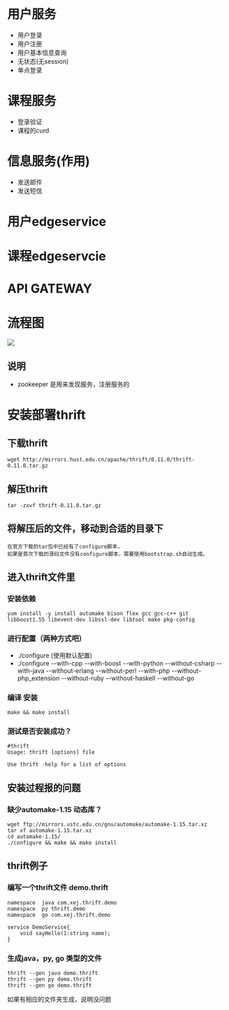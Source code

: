 # 用户服务
- 用户登录
- 用户注册
- 用户基本信息查询 
- 无状态(无session)
- 单点登录

# 课程服务
- 登录验证 
- 课程的curd

# 信息服务(作用)
- 发送邮件
- 发送短信 

# 用户edgeservice 

# 课程edgeservcie  

# API GATEWAY  


# 流程图 
![](https://note.youdao.com/yws/public/resource/9c8584c6ec980aee585665c38a65bf9d/xmlnote/63F2E6EDCCC4400AA5484C6CE90CD6F7/20061)

## 说明  
- zookeeper 是用来发现服务，注册服务的  

# 安装部署thrift 
## 下载thrift  
    wget http://mirrors.hust.edu.cn/apache/thrift/0.11.0/thrift-0.11.0.tar.gz  
## 解压thrift  
    tar -zxvf thrift-0.11.0.tar.gz  
## 将解压后的文件，移动到合适的目录下  
    在官方下载的tar包中已经有了configure脚本，  
    如果是首次下载的源码文件没有configure脚本，需要使用bootstrap.sh自动生成。
## 进入thrift文件里 
### 安装依赖  
    yum install -y install automake bison flex gcc gcc-c++ git libboost1.55 libevent-dev libssl-dev libtool make pkg-config

### 进行配置（两种方式吧）
- ./configure  (使用默认配置)
- ./configure --with-cpp --with-boost --with-python --without-csharp --with-java --without-erlang --without-perl --with-php --without-php_extension --without-ruby --without-haskell  --without-go

### 编译 安装
    make && make install   
### 测试是否安装成功？ 
    #thrift
    Usage: thrift [options] file
       
    Use thrift -help for a list of options 
        
## 安装过程报的问题 
### 缺少automake-1.15 动态库？  
    wget ftp://mirrors.ustc.edu.cn/gnu/automake/automake-1.15.tar.xz
    tar xf automake-1.15.tar.xz 
    cd automake-1.15/
    ./configure && make && make install  

## thrift例子  
### 编写一个thrift文件 demo.thrift
    namespace  java com.xej.thrift.demo
    namespace  py thrift.demo
    namespace  go com.xej.thrift.demo
    
    service DemoService{
    	void sayHello(1:string name);
    }

### 生成java，py, go  类型的文件
    thrift --gen java demo.thrift 
    thrift --gen py demo.thrift
    thrift --gen go demo.thrift
如果有相应的文件夹生成，说明没问题



